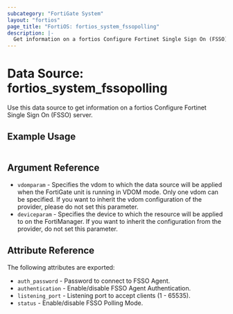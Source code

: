 ```yaml
---
subcategory: "FortiGate System"
layout: "fortios"
page_title: "FortiOS: fortios_system_fssopolling"
description: |-
  Get information on a fortios Configure Fortinet Single Sign On (FSSO) server.
---
```


# Data Source: fortios_system_fssopolling
Use this data source to get information on a fortios Configure Fortinet Single Sign On (FSSO) server.


## Example Usage

```hcl

```

## Argument Reference

* `vdomparam` - Specifies the vdom to which the data source will be applied when the FortiGate unit is running in VDOM mode. Only one vdom can be specified. If you want to inherit the vdom configuration of the provider, please do not set this parameter.
* `deviceparam` - Specifies the device to which the resource will be applied to on the FortiManager. If you want to inherit the configuration from the provider, do not set this parameter.

## Attribute Reference

The following attributes are exported:

* `auth_password` - Password to connect to FSSO Agent.
* `authentication` - Enable/disable FSSO Agent Authentication.
* `listening_port` - Listening port to accept clients (1 - 65535).
* `status` - Enable/disable FSSO Polling Mode.
